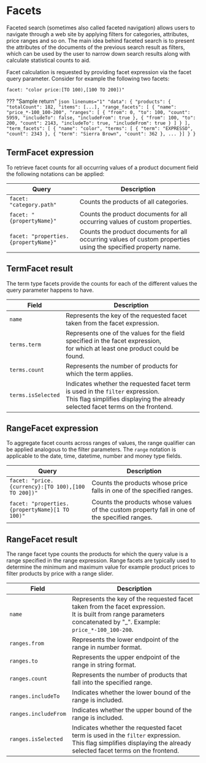 # Facets

Faceted search (sometimes also called faceted navigation) allows users to navigate through a web site by applying filters for categories, attributes, price ranges and so on. The main idea behind faceted search is to present the attributes of the documents of the previous search result as filters, which can be used by the user to narrow down search results along with calculate statistical counts to aid.

Facet calculation is requested by providing facet expression via the facet query parameter. Consider for example the following two facets:

`facet: "color price:[TO 100),[100 TO 200])"`

??? "Sample return"
    ```json linenums="1"
    "data": {
        "products": {
          "totalCount": 182,
          "items": [...],
          "range_facets": [
            {
              "name": "price_*-100_100-200",
              "ranges": [
                {
                  "from": 0,
                  "to": 100,
                  "count": 5959,
                  "includeTo": false,
                  "includeFrom": true
                },
                {
                  "from": 100,
                  "to": 200,
                  "count": 2143,
                  "includeTo": true,
                  "includeFrom": true
                }
              ]
            }
          ],
          "term_facets": [
            {
              "name": "color",
              "terms": [
                {
                  "term": "EXPRESSO",
                  "count": 2343
                },
                {
                  "term": "Sierra Brown",
                  "count": 362
                },
                ...
            }]
        }
    }
    ```

## TermFacet expression

To retrieve facet counts for all occurring values of a product document field the following notations can be applied:

| Query                               | Description                                                                                                   |
|-------------------------------------|---------------------------------------------------------------------------------------------------------------|
| `facet: "category.path"`            | Counts the products of all categories.                                                                        |
| `facet: "{propertyName}"`           | Counts the product documents for all occurring values of custom properties.                                   |
| `facet: "properties.{propertyName}"`| Counts the product documents for all occurring values of custom properties using the specified property name. |

## TermFacet result

The term type facets provide the counts for each of the different values the query parameter happens to have.

| Field            | Description                                                                                                                                               |
|------------------|-----------------------------------------------------------------------------------------------------------------------------------------------------------|
| `name`           | Represents the key of the requested facet taken from the facet expression.                                                                                |
| `terms.term`     | Represents one of the values for the field specified in the facet expression,<br>for which at least one product could be found.                              |
| `terms.count`    | Represents the number of products for which the term applies.                                                                                             |
| `terms.isSelected` | Indicates whether the requested facet term is used in the `filter` expression.<br>This flag simplifies displaying the already selected facet terms on the frontend. |

## RangeFacet expression

To aggregate facet counts across ranges of values, the range qualifier can be applied analogous to the filter parameters. The `range` notation is applicable to the date, time, datetime, number and money type fields.

| Query                                             | Description                                                                                                  |
|---------------------------------------------------|--------------------------------------------------------------------------------------------------------------|
| `facet: "price.{currency}:[TO 100),[100 TO 200])"`| Counts the products whose price falls in one of the specified ranges.                                        |
| `facet: "properties.{propertyName}[1 TO 100)"`    | Counts the products whose values of the custom property fall in one of the specified ranges.                 |

## RangeFacet result

The range facet type counts the products for which the query value is a range specified in the range expression. Range facets are typically used to determine the minimum and maximum value for example product prices to filter products by price with a range slider.

| Field               | Description                                                                                                                                                              |
|---------------------|--------------------------------------------------------------------------------------------------------------------------------------------------------------------------|
| `name`              | Represents the key of the requested facet taken from the facet expression.<br>It is built from range parameters concatenated by "_". Example: `price_*-100_100-200`.        |
| `ranges.from`       | Represents the lower endpoint of the range in number format.                                                                                                             |
| `ranges.to`         | Represents the upper endpoint of the range in string format.                                                                                                             |
| `ranges.count`      | Represents the number of products that fall into the specified range.                                                                                                    |
| `ranges.includeTo`  | Indicates whether the lower bound of the range is included.                                                                                                              |
| `ranges.includeFrom`| Indicates whether the upper bound of the range is included.                                                                                                              |
| `ranges.isSelected` | Indicates whether the requested facet term is used in the `filter` expression.<br>This flag simplifies displaying the already selected facet terms on the frontend.         |
